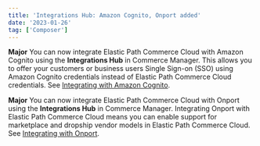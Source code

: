 ```yaml
---
title: 'Integrations Hub: Amazon Cognito, Onport added'
date: '2023-01-26'
tag: ['Composer']
---
```

**Major**
You can now integrate Elastic Path Commerce Cloud with Amazon Cognito using the **Integrations Hub** in Commerce Manager. This allows you to offer your customers or business users Single Sign-on (SSO) using Amazon Cognito credentials instead of Elastic Path Commerce Cloud credentials. See [Integrating with Amazon Cognito](/docs/composer/integration-hub/store-management/aws-cognito-integration).

**Major**
You can now integrate Elastic Path Commerce Cloud with Onport using the **Integrations Hub** in Commerce Manager. Integrating Onport with Elastic Path Commerce Cloud means you can enable support for marketplace and dropship vendor models in Elastic Path Commerce Cloud. See [Integrating with Onport](/docs/composer/integration-hub/order-marketplace-inventory/onport).
